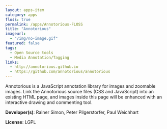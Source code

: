 ```yaml
---
layout: apps-item
category: apps
floss: true
permalink: /apps/Annotorious-FLOSS
title: "Annotorious"
imageurl:
  - "/img/no-image.gif"
featured: false
tags:
  - Open Source tools
  - Media Annotation/Tagging
links:
  - http://annotorious.github.io
  - https://github.com/annotorious/annotorious
---
```


Annotorious is a JavaScript annotation library for images and zoomable images. Link the Annotorious source files (CSS and JavaScript) into an existing HTML page, and images inside this page will be enhanced with an interactive drawing and commenting tool.

**Developer(s)**: Rainer Simon, Peter Pilgerstorfer, Paul Weichhart

**License**: LGPL
